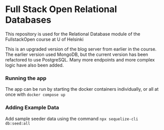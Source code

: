 # Full Stack Open Relational Databases

This repository is used for the Relational Database module of the FullstackOpen course at U of Helsinki

This is an upgraded version of the blog server from earlier in the course. The earlier version used MongoDB,
but the current version has been refactored to use PostgreSQL. Many more endpoints and more complex logic have also 
been added. 

###  Running the app
The app can be run by starting the docker containers individually, or all at once with `docker compose up`

### Adding Example Data
Add sample seeder data using the command `npx sequelize-cli db:seed:all`



